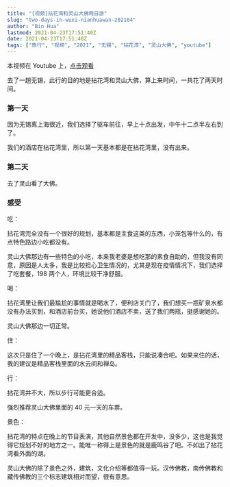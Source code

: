```yaml
---
title: "[视频]拈花湾和灵山大佛两日游"
slug: "two-days-in-wuxi-nianhuawan-202104"
author: "Bin Hua"
lastmod: 2021-04-23T17:51:40Z
date: 2021-04-23T17:51:40Z
tags: ["旅行", "视频", "2021", "无锡", "拈花湾", "灵山大佛", "youtube"]
---
```


本视频在 Youtube 上，[点击观看](https://www.youtube.com/watch?v=dKROSagLH3U)

去了一趟无锡，此行的目的地是拈花湾和灵山大佛，算上来时间，一共花了两天时间。

### 第一天

因为无锡离上海很近，我们选择了驱车前往，早上十点出发，中午十二点半左右到了。

我们的酒店在拈花湾里，所以第一天基本都是在拈花湾里，没有出来。

### 第二天

去了灵山看了大佛。

### 感受

吃：

拈花湾完全没有一个很好的规划，基本都是主食这类的东西，小笼包等什么的，有点特色路边小吃都没有。

灵山大佛那边有一些特色的小吃，本来我老婆是想吃那的素食自助的，但我没有同意，原因是人太多，我是比较担心卫生情况的，尤其是现在疫情情况下，我们选择了吃套餐，198 两个人，环境比较干净舒服。

喝：

拈花湾里让我们最尴尬的事情就是喝水了，便利店关门了，我们想买一瓶矿泉水都没有办法买到，和酒店前台买，她说他们酒店不卖，送了我们两瓶，挺感谢她的。

灵山大佛那边一切正常。

住：

这次只是住了一个晚上，是拈花湾里的精品客栈，只能说凑合吧。如果来住的话，我的建议是精品客栈里面的水云间和禅岛。

行：

拈花湾并不大，所以步行可能更合适。

强烈推荐灵山大佛里面的 40 元一天的车票。

景色：

拈花湾的特点在晚上的节目表演，其他自然景色都在开发中，没多少，这也是我觉得它规划不好的地方之一。能唯一称得上是景色的就是鹿鸣谷了吧。不如出了拈花湾看外面的湖。

灵山大佛的除了景色之外，建筑，文化介绍等都值得一玩。汉传佛教，南传佛教和藏传佛教的三个标志建筑相对而望，很有意思。
